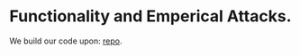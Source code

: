 # Functionality and Emperical Attacks.

We build our code upon: [repo](https://github.com/ml-research/Learning-to-Break-Deep-Perceptual-Hashing).

